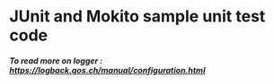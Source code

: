 # JUnit and Mokito sample unit test code

##### To read more on logger : https://logback.qos.ch/manual/configuration.html